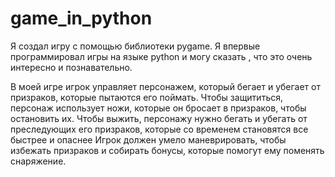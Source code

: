 # game_in_python
Я создал игру с помощью библиотеки pygame.
Я впервые программировал игры на языке python и могу сказать , что это очень интересно и познавательно.

В моей игре игрок управляет персонажем, который бегает и убегает от призраков, которые пытаются его поймать.
Чтобы защититься, персонаж использует ножи, которые он бросает в призраков, чтобы остановить их. 
Чтобы выжить, персонажу нужно бегать и убегать от преследующих его призраков, которые со временем становятся все быстрее и опаснее
Игрок должен умело маневрировать, чтобы избежать призраков и собирать бонусы, которые помогут ему поменять снаряжение.

